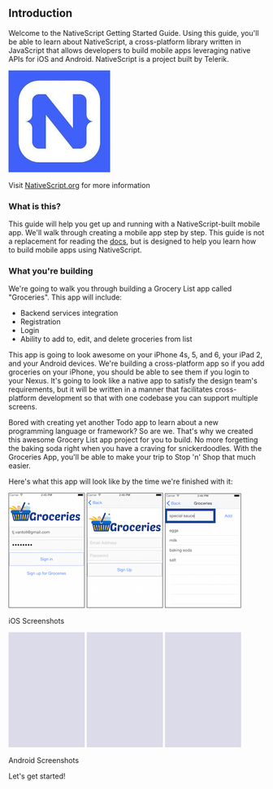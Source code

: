 ## Introduction

Welcome to the NativeScript Getting Started Guide. Using this guide, you'll be able to learn about NativeScript, a cross-platform library written in JavaScript that allows developers to build mobile apps leveraging native APIs for iOS and Android. NativeScript is a project built by Telerik.

![NativeScript.org logo](/images/nativescript-logo.jpg)

Visit [NativeScript.org](nativescript.org) for more information

### What is this?

This guide will help you get up and running with a NativeScript-built mobile app. We'll walk through creating a mobile app step by step. This guide is not a replacement for reading the [docs](http://docs.nativescript.org), but is designed to help you learn how to build mobile apps using NativeScript.

### What you're building

We're going to walk you through building a Grocery List app called "Groceries". This app will include: 

- Backend services integration
- Registration
- Login
- Ability to add to, edit, and delete groceries from list

This app is going to look awesome on your iPhone 4s, 5, and 6, your iPad 2, and your Android devices. We're building a cross-platform app so if you add groceries on your iPhone, you should be able to see them if you login to your Nexus. It's going to look like a native app to satisfy the design team's requirements, but it will be written in a manner that facilitates cross-platform development so that with one codebase you can support multiple screens.

Bored with creating yet another Todo app to learn about a new programming language or framework? So are we. That's why we created this awesome Grocery List app project for you to build. No more forgetting the baking soda right when you have a craving for snickerdoodles. With the Groceries App, you'll be able to make your trip to Stop 'n' Shop that much easier.

Here's what this app will look like by the time we're finished with it:

![login](images/login-screenshot.png)
![register](images/register-screenshot.png)
![list](images/list-screenshot.png)

iOS Screenshots

![placeholder](images/screenshot-placeholder.png)
![placeholder](images/screenshot-placeholder.png)
![placeholder](images/screenshot-placeholder.png)

Android Screenshots

Let's get started!

